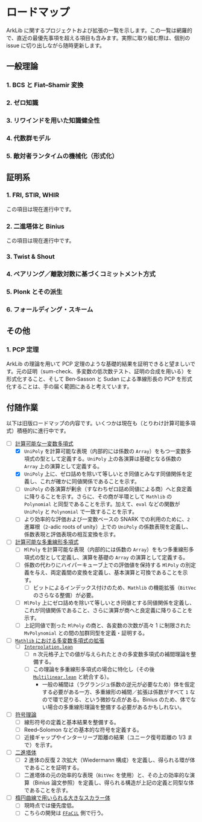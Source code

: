 # ロードマップ

ArkLib に関するプロジェクトおよび拡張の一覧を示します。この一覧は網羅的で、直近の最優先事項を超える項目も含みます。実際に取り組む際は、個別の issue に切り出しながら随時更新します。

## 一般理論

### 1. BCS と Fiat–Shamir 変換

### 2. ゼロ知識

### 3. リワインドを用いた知識健全性

### 4. 代数群モデル

### 5. 敵対者ランタイムの機械化（形式化）


## 証明系

### 1. FRI, STIR, WHIR

この項目は現在進行中です。

### 2. 二進塔体と Binius

この項目は現在進行中です。

### 3. Twist & Shout

### 4. ペアリング／離散対数に基づくコミットメント方式

### 5. Plonk とその派生

### 6. フォールディング・スキーム

## その他

### 1. PCP 定理

ArkLib の理論を用いて PCP 定理のような基礎的結果を証明できると望ましいです。元の証明（sum-check、多変数の低次数テスト、証明の合成を用いる）を形式化すること、そして Ben‑Sasson と Sudan による準線形長の PCP を形式化することは、手の届く範囲にあると考えています。

## 付随作業

以下は旧版ロードマップの内容です。いくつかは現在も（とりわけ計算可能多項式）積極的に進行中です。

  - [ ] [計算可能な一変数多項式](ArkLib/Data/UniPoly)
    - [x] `UniPoly` を計算可能な表現（内部的には係数の `Array`）をもつ一変数多項式の型として定義する。`UniPoly` 上の各演算は基礎となる係数の `Array` 上の演算として定義する。
    - [x] `UniPoly` 上に、ゼロ詰めを除いて等しいとき同値とみなす同値関係を定義し、これが確かに同値関係であることを示す。
    - [ ] `UniPoly` の各演算が剰余（すなわちゼロ詰め同値による商）へと良定義に降りることを示す。さらに、その商が半環として `Mathlib` の `Polynomial` と同型であることを示す。加えて、`eval` などの関数が `UniPoly` と `Polynomial` で一致することを示す。
    - [ ] より効率的な評価および一変数ベースの SNARK での利用のために、`2` 進冪根（`2`-adic roots of unity）上での `UniPoly` の係数表現を定義し、係数表現と評価表現の相互変換を示す。
  - [ ] [計算可能な多重線形多項式](ArkLib/Data/MlPoly)
    - [ ] `MlPoly` を計算可能な表現（内部的には係数の `Array`）をもつ多重線形多項式の型として定義し、演算を基礎の `Array` の演算として定義する。
    - [ ] 係数の代わりにハイパーキューブ上での評価値を保持する `MlPoly` の別定義を与え、両定義間の変換を定義し、基本演算と可換であることを示す。
      - [ ] ビットによるインデックス付けのため、`Mathlib` の機能拡張（`BitVec` のさらなる整備）が必要。
    - [ ] `MlPoly` 上にゼロ詰めを除いて等しいとき同値とする同値関係を定義し、これが同値関係であること、さらに演算が商へと良定義に降りることを示す。
    - [ ] 上記同値で割った `MlPoly` の商と、各変数の次数が高々 1 に制限された `MvPolynomial` との間の加群同型を定義・証明する。
  - [ ] [`Mathlib` における多変数多項式の拡張](ArkLib/Data/MvPolynomial)
    - [ ] [`Interpolation.lean`](ArkLib/Data/MvPolynomial/Interpolation.lean)
      - [ ] n 次元格子上での値が与えられたときの多変数多項式の補間理論を整備する。
      - [ ] この理論を多重線形多項式の場合に特化し（その後 [`Multilinear.lean`](ArkLib/Data/MvPolynomial/Multilinear.lean) と統合する）。
        - 一般の補間は（ラグランジュ係数の逆元が必要なため）体を仮定する必要がある一方、多重線形の補間／拡張は係数がすべて `1` なので環で足りる、という微妙な点がある。Binius のため、体でない場合の多重線形理論を整備する必要があるかもしれない。
  - [ ] [符号理論](ArkLib/Data/CodingTheory)
    - [ ] 線形符号の定義と基本結果を整備する。
    - [ ] Reed–Solomon などの基本的な符号を定義する。
    - [ ] 近接ギャップやインターリーブ距離の結果（ユニーク復号距離の 1/3 まで）を示す。
  - [ ] [二進塔体](ArkLib/Data/BinaryTowerField)
    - [ ] 2 進体の反復 2 次拡大（Wiedermann 構成）を定義し、得られる環が体であることを証明する。
    - [ ] 二進塔体の元の効率的な表現（`BitVec` を使用）と、その上の効率的な演算（Binius 論文参照）を定義し、得られる構造が上記の定義と同型な体であることを示す。
  - [ ] [楕円曲線で用いられる大きなスカラー体](ArkLib/Data/ScalarPrimeField)
    - [ ] 現時点では優先度低。
    - [ ] こちらの開発は [`FFaCiL`](https://github.com/argumentcomputer/FFaCiL.lean/tree/main) 側で行う。
